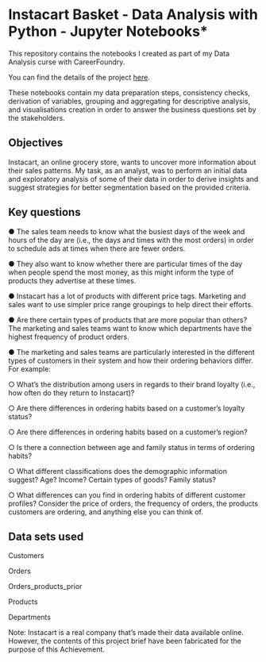 # Instacart Basket - Data Analysis with Python - Jupyter Notebooks*
This repository contains the notebooks I created as part of my Data Analysis curse with CareerFoundry.

You can find the details of the project [here](https://images.careerfoundry.com/public/courses/data-immersion/A4/A4_Data_Immersion_Project_Brief.pdf).

These notebooks contain my data preparation steps, consistency checks, derivation of variables, grouping and aggregating for descriptive analysis,  and visualisations creation in order to answer the business questions set by the stakeholders.

## Objectives
Instacart, an online grocery store, wants to uncover more information about their sales patterns. My task, as an analyst, was to perform an initial data and exploratory analysis of some of their data in order to derive insights and suggest strategies for better segmentation based on the provided criteria.

## Key questions

● The sales team needs to know what the busiest days of the week and hours of the
day are (i.e., the days and times with the most orders) in order to schedule ads at
times when there are fewer orders.

● They also want to know whether there are particular times of the day when people
spend the most money, as this might inform the type of products they advertise at
these times.

● Instacart has a lot of products with different price tags. Marketing and sales want to
use simpler price range groupings to help direct their efforts.

● Are there certain types of products that are more popular than others? The marketing
and sales teams want to know which departments have the highest frequency of
product orders.

● The marketing and sales teams are particularly interested in the different types of
customers in their system and how their ordering behaviors differ. For example: 

  ○ What’s the distribution among users in regards to their brand loyalty (i.e., how often do they return to Instacart)?
  
  ○ Are there differences in ordering habits based on a customer’s loyalty status?
  
  ○ Are there differences in ordering habits based on a customer’s region?
  
  ○ Is there a connection between age and family status in terms of ordering habits?
  
  ○ What different classifications does the demographic information suggest? Age? Income? Certain types of goods? Family status?
  
  ○ What differences can you find in ordering habits of different customer profiles? Consider the price of orders, the frequency of orders, the products customers are ordering, and anything else you can think of.

## Data sets used
Customers

Orders

Orders_products_prior

Products

Departments


Note: Instacart is a real company that’s made their data available online. However, the contents of this project brief have been fabricated for the purpose of this Achievement.


